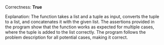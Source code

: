 Correctness: **True**

Explanation: The function takes a list and a tuple as input, converts the tuple to a list, and concatenates it with the given list. The assertions provided in the program show that the function works as expected for multiple cases, where the tuple is added to the list correctly. The program follows the problem description for all potential cases, making it correct.